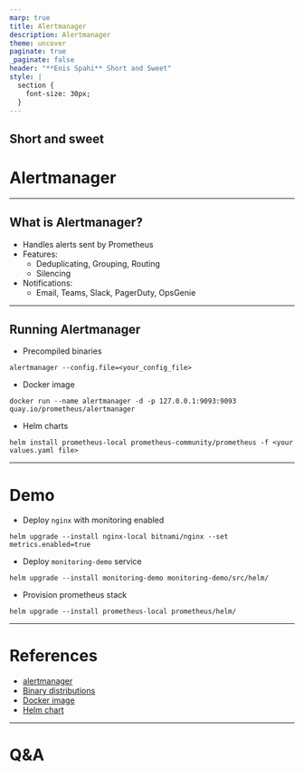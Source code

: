```yaml
---
marp: true
title: Alertmanager
description: Alertmanager
theme: uncover
paginate: true
_paginate: false
header: "**Enis Spahi** Short and Sweet"
style: |
  section {
    font-size: 30px;
  }
---
```


## Short and sweet

# Alertmanager

---

## What is Alertmanager?

- Handles alerts sent by Prometheus
- Features:
    - Deduplicating, Grouping, Routing
    - Silencing
- Notifications:
    - Email, Teams, Slack, PagerDuty, OpsGenie

---

## Running Alertmanager

- Precompiled binaries
```
alertmanager --config.file=<your_config_file>
```
- Docker image
```
docker run --name alertmanager -d -p 127.0.0.1:9093:9093 quay.io/prometheus/alertmanager
```
- Helm charts
```
helm install prometheus-local prometheus-community/prometheus -f <your values.yaml file>
```

---

# Demo

- Deploy `nginx` with monitoring enabled
```
helm upgrade --install nginx-local bitnami/nginx --set metrics.enabled=true
```

- Deploy `monitoring-demo` service
```
helm upgrade --install monitoring-demo monitoring-demo/src/helm/
```

- Provision prometheus stack
```
helm upgrade --install prometheus-local prometheus/helm/ 
```

---

# References

- [alertmanager](https://prometheus.io/docs/alerting/latest/alertmanager/)
- [Binary distributions](https://prometheus.io/download/)
- [Docker image](https://hub.docker.com/r/prom/alertmanager)
- [Helm chart](https://artifacthub.io/packages/helm/prometheus-community/prometheus)

---

# Q&A